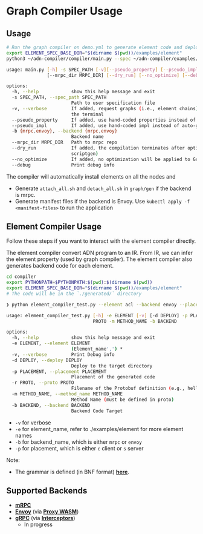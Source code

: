 # Graph Compiler Usage

<!-- ## Preparations

Clone the multithreaded version of phoenix repository at `$HOME`.

```bash
git clone https://github.com/kristoff-starling/phoenix --recursive -b multi ~/phoenix
``` -->

## Usage

```bash
# Run the graph compiler on demo.yml to generate element code and deployment scripts for mRPC.
export ELEMENT_SPEC_BASE_DIR="$(dirname $(pwd))/examples/element"
python3 ~/adn-compiler/compiler/main.py --spec ~/adn-compiler/examples/graph/dummy.yml --backend envoy -v --opt_level strong

usage: main.py [-h] -s SPEC_PATH [-v][--pseudo_property] [--pseudo_impl] -b {mrpc,envoy}
               [--mrpc_dir MRPC_DIR] [--dry_run] [--no_optimize] [--debug]

options:
  -h, --help            show this help message and exit
  -s SPEC_PATH, --spec_path SPEC_PATH
                        Path to user specification file
  -v, --verbose         If added, request graphs (i.e., element chains) on each edge will be printed on
                        the terminal
  --pseudo_property     If added, use hand-coded properties instead of auto-generated ones
  --pseudo_impl         If added, use hand-coded impl instead of auto-generated ones
  -b {mrpc,envoy}, --backend {mrpc,envoy}
                        Backend name
  --mrpc_dir MRPC_DIR   Path to mrpc repo
  --dry_run             If added, the compilation terminates after optimization (i.e., no backend
                        scriptgen)
  --no_optimize         If added, no optimization will be applied to GraphIR
  --debug               Print debug info
```

The compiler will automatically install elements on all the nodes and
* Generate `attach_all.sh` and `detach_all.sh` in `graph/gen` if the backend is mrpc.
* Generate manifest files if the backend is Envoy. Use `kubectl apply -f <manifest-files>` to run the application


## Element Compiler Usage

Follow these steps if you want to interact with the element compiler directly.

The element compiler convert ADN program to an IR. From IR, we can infer the element property (used by graph compiler). The element compiler also generates backend code for each element.

```bash
cd compiler
export PYTHONPATH=$PYTHONPATH:$(pwd):$(dirname $(pwd))
export ELEMENT_SPEC_BASE_DIR="$(dirname $(pwd))/examples/element"
# The code will be in the `./generated/` directory

❯ python element_compiler_test.py --element acl --backend envoy --placement client --proto ping.proto --method_name PingEcho

usage: element_compiler_test.py [-h] -e ELEMENT [-v] [-d DEPLOY] -p PLACEMENT -r
                                PROTO -m METHOD_NAME -b BACKEND

options:
  -h, --help            show this help message and exit
  -e ELEMENT, --element ELEMENT
                        (Element_name',') *
  -v, --verbose         Print Debug info
  -d DEPLOY, --deploy DEPLOY
                        Deploy to the target directory
  -p PLACEMENT, --placement PLACEMENT
                        Placement of the generated code
  -r PROTO, --proto PROTO
                        Filename of the Protobuf definition (e.g., hello.proto)
  -m METHOD_NAME, --method_name METHOD_NAME
                        Method Name (must be defined in proto)
  -b BACKEND, --backend BACKEND
                        Backend Code Target
```

- `-v` for verbose
- `-e` for element_name, refer to ./examples/element for more element names
- `-b` for backend_name, which is either `mrpc` or `envoy`
- `-p` for placement, which is either `c` client or `s` server

Note:
- The grammar is defined (in BNF format) [**here**](./element/frontend/adn.lark).

## Supported Backends

- [**mRPC**](https://github.com/phoenix-dataplane/phoenix)
- [**Envoy**](https://www.envoyproxy.io/) (via [**Proxy WASM**](https://github.com/proxy-wasm/proxy-wasm-rust-sdk))
- [**gRPC**](https://github.com/grpc/grpc-go) (via [**Interceptors**](https://github.com/grpc-ecosystem/go-grpc-middleware))
    - In progress

<!-- ## Deployment

### Mrpc

Fire up phoenixos and hotel applications.

```bash
# in all worker machines
docker pull kristoffstarling/hotel-service:multi

# in $HOME/phoenix/eval/hotel-bench
# By default, the services are deployed at
# Frontend - h2
# Geo      - h3
# Profile  - h4
# Rate     - h5
# Search   - h6
./start_container
./start_phoenix
# in another terminal
./start_service
```

After running the compiler, use `attach_all.sh` and `detach_all.sh` to attach/detach elements.

```bash
# in compiler/graph/gen
chmod +x attach_all.sh
chmod +x detach_all.sh
./attach_all.sh  # attach all engines
./detach_all.sh  # detach all engines
```

## Limitations

* Container name is hard-coded (only support hotel reservation).
* Service deployment information is currently provided by the user in the specification file (should query the controller instead).
* The graph compiler will generate a globally-unique element name for each element instance, but it requires the element's library name to be identical to the element's specification filename. -->
